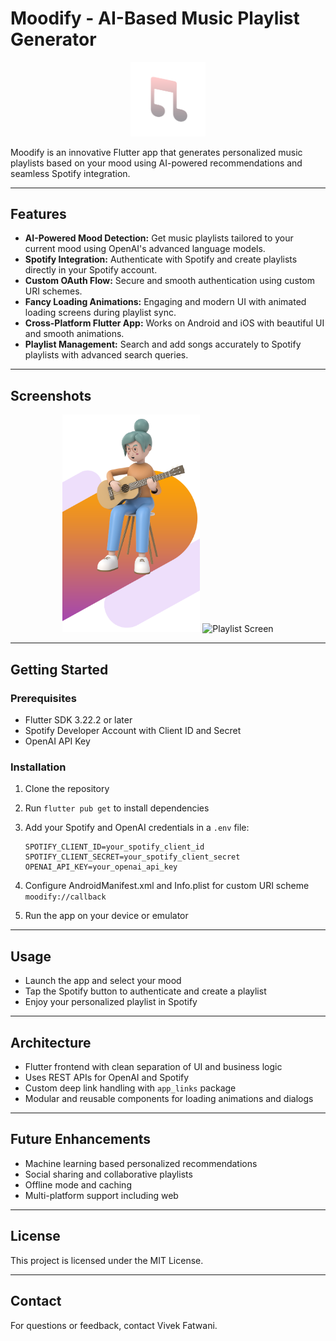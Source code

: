 # Moodify - AI-Based Music Playlist Generator

<p align="center">
  <img src="assets/images/sonnetlogo.png" alt="Moodify Logo" width="120"/>
</p>


Moodify is an innovative Flutter app that generates personalized music playlists based on your mood using AI-powered recommendations and seamless Spotify integration.

---

## Features

- **AI-Powered Mood Detection:** Get music playlists tailored to your current mood using OpenAI's advanced language models.
- **Spotify Integration:** Authenticate with Spotify and create playlists directly in your Spotify account.
- **Custom OAuth Flow:** Secure and smooth authentication using custom URI schemes.
- **Fancy Loading Animations:** Engaging and modern UI with animated loading screens during playlist sync.
- **Cross-Platform Flutter App:** Works on Android and iOS with beautiful UI and smooth animations.
- **Playlist Management:** Search and add songs accurately to Spotify playlists with advanced search queries.

---

## Screenshots

<p align="center">
  <img src="assets/images/sonnet.png" alt="Home Screen" width="220"/>
  <img src="assets/images/playlist_screen.png" alt="Playlist Screen" width="220"/>
</p>


---

## Getting Started

### Prerequisites

- Flutter SDK 3.22.2 or later
- Spotify Developer Account with Client ID and Secret
- OpenAI API Key

### Installation

1. Clone the repository
2. Run `flutter pub get` to install dependencies
3. Add your Spotify and OpenAI credentials in a `.env` file:

    ```
    SPOTIFY_CLIENT_ID=your_spotify_client_id
    SPOTIFY_CLIENT_SECRET=your_spotify_client_secret
    OPENAI_API_KEY=your_openai_api_key
    ```

4. Configure AndroidManifest.xml and Info.plist for custom URI scheme `moodify://callback`
5. Run the app on your device or emulator

---

## Usage

- Launch the app and select your mood
- Tap the Spotify button to authenticate and create a playlist
- Enjoy your personalized playlist in Spotify

---

## Architecture

- Flutter frontend with clean separation of UI and business logic
- Uses REST APIs for OpenAI and Spotify
- Custom deep link handling with `app_links` package
- Modular and reusable components for loading animations and dialogs

---

## Future Enhancements

- Machine learning based personalized recommendations
- Social sharing and collaborative playlists
- Offline mode and caching
- Multi-platform support including web

---

## License

This project is licensed under the MIT License.

---

## Contact

For questions or feedback, contact Vivek Fatwani.
